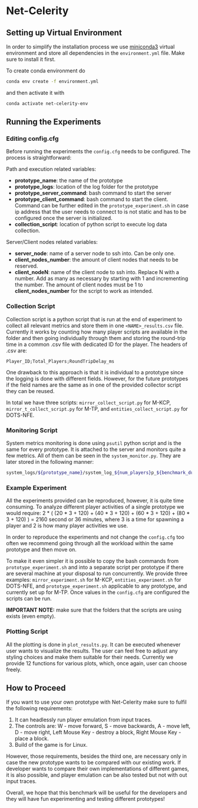 # Net-Celerity

## Setting up Virtual Environment

In order to simplify the installation process we use [miniconda3](https://docs.anaconda.com/miniconda/) virtual environment and store all dependencies in the `environment.yml` file. Make sure to install it first.

To create conda environment do

```bash
conda env create -f environment.yml
```

and then activate it with

```bash
conda activate net-celerity-env
```

## Running the Experiments

### Editing config.cfg

Before running the experiments the `config.cfg` needs to be configured. The process is straightforward:

Path and execution related variables:

- **prototype_name**: the name of the prototype
- **prototype_logs**: location of the log folder for the prototype
- **prototype_server_command**: bash command to start the server
- **prototype_client_command**: bash command to start the client. Command can be further edited in the `prototype_experiment.sh` in case ip address that the user needs to connect to is not static and has to be configured once the server is initialized.
- **collection_script**: location of python script to execute log data collection.

Server/Client nodes related variables:

- **server_node**: name of a server node to ssh into. Can be only one.
- **client_nodes_number**: the amount of client nodes that needs to be reserved.
- **client_nodeN**: name of the client node to ssh into. Replace N with a number. Add as many as necessary by starting with 1 and incrementing the number. The amount of client nodes must be 1 to **client_nodes_number** for the script to work as intended.

### Collection Script

Collection script is a python script that is run at the end of experiment to collect all relevant metrics and store them in one `<NAME>_results.csv` file. Currently it works by counting how many player scripts are available in the folder and then going individually through them and storing the round-trip time in a common .csv file with dedicated ID for the player. The headers of .csv are:

```
Player_ID;Total_Players;RoundTripDelay_ms
```

One drawback to this approach is that it is individual to a prototype since the logging is done with different fields. However, for the future prototypes if the field names are the same as in one of the provided collector script they can be reused.

In total we have three scripts: `mirror_collect_script.py` for M-KCP, `mirror_t_collect_script.py` for M-TP, and `entities_collect_script.py` for DOTS-NFE.

### Monitoring Script

System metrics monitoring is done using `psutil` python script and is the same for every prototype. It is attached to the server and monitors quite a few metrics. All of them can be seen in the `system_monitor.py`. They are later stored in the following manner:

```bash
system_logs/${prototype_name}/system_log_${num_players}p_${benchmark_duration}s.csv
```

### Example Experiment

All the experiments provided can be reproduced, however, it is quite time consuming. To analyze different player activities of a single prototype we would require: 2 * ( (20 * 3 + 120) + (40 * 3 + 120) + (60 * 3 + 120) + (80 * 3 + 120) ) = 2160 second or 36 minutes, where 3 is a time for spawning a player and 2 is how many player activities we use.

In order to reproduce the experiments and not change the `config.cfg` too often we recommend going through all the workload within the same prototype and then move on.

To make it even simpler it is possible to copy the bash commands from `prototype_experiment.sh` and into a separate script per prototype if there are several machine at your disposal to run concurrently. We provide three examples: `mirror_experiment.sh` for M-KCP, `entities_experiment.sh` for DOTS-NFE, and `prototype_experiment.sh` applicable to any prototype, and currently set up for M-TP. Once values in the `config.cfg` are configured the scripts can be run.

**IMPORTANT NOTE:** make sure that the folders that the scripts are using exists (even empty).

### Plotting Script

All the plotting is done in `plot_results.py`. It can be executed whenever user wants to visualize the results. The user can feel free to adjust any styling choices and make them suitable for their needs. Currently we provide 12 functions for various plots, which, once again, user can choose freely.

## How to Proceed

If you want to use your own prototype with Net-Celerity make sure to fulfil the following requirements:

1. It can headlessly run player emulation from input traces.
2. The controls are: W - move forward, S - move backwards, A - move left, D - move right, Left Mouse Key - destroy a block, Right Mouse Key - place a block.
3. Build of the game is for Linux.

However, those requirements, besides the third one, are necessary only in case the new prototype wants to be compared with our existing work. If developer wants to compare their own implementations of different games, it is also possible, and player emulation can be also tested but not with out input traces.

Overall, we hope that this benchmark will be useful for the developers and they will have fun experimenting and testing different prototypes!
